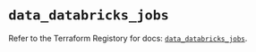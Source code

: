 # `data_databricks_jobs`

Refer to the Terraform Registory for docs: [`data_databricks_jobs`](https://registry.terraform.io/providers/databricks/databricks/1.16.0/docs/data-sources/jobs).
